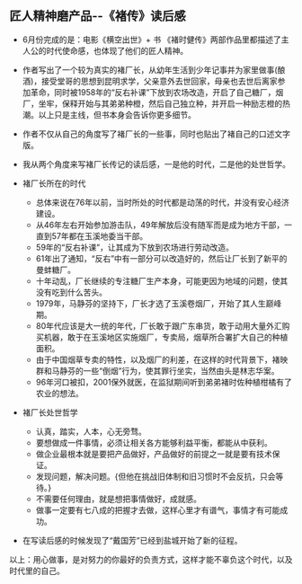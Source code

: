 匠人精神磨产品--《褚传》读后感
-------------------

+ 6月份完成的是：电影《横空出世》+ 书 《褚时健传》两部作品里都描述了主人公的时代使命感，也体现了他们的匠人精神。

+ 作者写出了一个较为真实的褚厂长，从幼年生活到少年记事并为家里做事(酿酒)，接受堂哥的思想到昆明求学，父亲意外去世回家，母亲也去世后离家参加革命，同时被1958年的“反右补课”下放到农场改造，开启了自己糖厂，烟厂，坐牢，保释开始与其弟弟种橙，然后自己独立种，并开启一种励志橙的热潮。以上只是主线，但书本身会告诉你更多细节。

+ 作者不仅从自己的角度写了褚厂长的一些事，同时也贴出了褚自己的口述文字版。

+ 我从两个角度来写褚厂长传记的读后感，一是他的时代，二是他的处世哲学。

+ 褚厂长所在的时代
	+ 总体来说在76年以前，当时所处的时代都是动荡的时代，并没有安心经济建设。
	+ 从46年左右开始参加游击队，49年解放后没有随军而是成为地方干部，一直到57年都在玉溪地委当干部。
	+ 59年的“反右补课”，让其成为下放到农场进行劳动改造。
	+ 61年出了通知，“反右”中有一部分可以改造好的，然后让厂长到了新平的曼蚌糖厂。
	+ 十年动乱，厂长继续的专注糖厂生产本身，可能更因为地域的问题，使其没有吃到什么苦头。
	+ 1979年，马静芬的坚持下，厂长才选了玉溪卷烟厂，开始了其人生巅峰期。
	+ 80年代应该是大一统的年代，厂长敢于跟广东串货，敢于动用大量外汇购买机器，敢于在玉溪地区实施烟厂，专卖局，烟草所合署扩大自己的种植面积。
	+ 由于中国烟草专卖的特性，以及烟厂的利差，在这样的时代背景下，褚映群和马静芬的一些“倒烟”行为，使其罪行坐实，当然由头是林志华案。
	+ 96年河口被扣，2001保外就医，在监狱期间听到弟弟褚时佐种植柑橘有了农业的想法。

+ 褚厂长处世哲学
	+ 认真，踏实，人本，心无旁骛。
	+ 要想做成一件事情，必须让相关各方能够利益平衡，都能从中获利。
	+ 做企业最根本就是要把产品做好，产品做好的前提之一就是要有技术保证。
	+ 发现问题，解决问题。{但他在挑战旧体制和旧习惯时不会反抗，只会等待。}
	+ 不需要任何理由，就是想把事情做好，成就感。
	+ 做事一定要有七八成的把握才去做，这样心里才有谱气，事情才有可能成功。

+ 在写读后感的时候发现了“戴国芳”已经到盐城开始了新的征程。

以上：用心做事，是对努力的你最好的负责方式，这样才能不辜负这个时代，以及时代里的自己。

